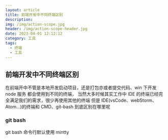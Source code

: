 ```yaml
---
layout: article
title: 前端开发中不同终端区别
description: 
img: /img/action-scope.jpg
header: /img/action-scope-header.jpg
date: 2023-04-01 12:12:12
category: 工具
tags:
  - 终端
  - 工具
---
```



## 前端开发中不同终端区别

在前端开中不管是本地开发启动项目，还是打包亦或者提交代码、win 下开发 node 服务
都会使用到不同的终端，
当然大多时候其实工作中 IDE 的终端已经完全满足我们的需求，很少再使用其他的终端
但是 IDE(vsCode、webStorm、Atom...)的终端和 CMD、git-bash 到底区别在哪里呢

### git bash

git bash 命令行默认使用 mintty
